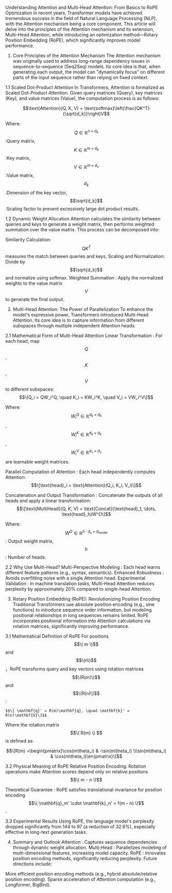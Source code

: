 Understanding Attention and Multi-Head Attention: From Basics to RoPE Optimization
In recent years, Transformer models have achieved tremendous success in the field of Natural Language Processing (NLP), with the Attention mechanism being a core component. This article will delve into the principles of the Attention mechanism and its extension, Multi-Head Attention, while introducing an optimization method—Rotary Position Embedding (RoPE), which significantly improves model performance.

1. Core Principles of the Attention Mechanism
The Attention mechanism was originally used to address long-range dependency issues in sequence-to-sequence (Seq2Seq) models. Its core idea is that, when generating each output, the model can "dynamically focus" on different parts of the input sequence rather than relying on fixed context.

1.1 Scaled Dot-Product Attention
In Transformers, Attention is formalized as Scaled Dot-Product Attention. Given query matrices (Query), key matrices (Key), and value matrices (Value), the computation process is as follows:

$$\text{Attention}(Q, K, V) = \text{softmax}\left(\frac{QK^T}{\sqrt{d_k}}\right)V$$

Where:
    $$Q \in \mathbb{R}^{n \times d_k}$$:Query matrix,
    $$K \in \mathbb{R}^{m \times d_k}$$:Key matrix,
    $$V \in \mathbb{R}^{m \times d_v}$$:Value matrix,
    $$d_k$$:Dimension of the key vector,
    $$\sqrt{d_k}$$:Scaling factor to prevent excessively large dot product results.

1.2 Dynamic Weight Allocation
Attention calculates the similarity between queries and keys to generate a weight matrix, then performs weighted summation over the value matrix. This process can be decomposed into:

Similarity Calculation: $$ QK^T $$ measures the match between queries and keys,
Scaling and Normalization: Divide by $$\sqrt{d_k}$$ and normalize using softmax.
Weighted Summation : Apply the normalized weights to the value matrix $$V$$ to generate the final output.

2. Multi-Head Attention: The Power of Parallelization
To enhance the model's expressive power, Transformers introduced Multi-Head Attention. Its core idea is to capture information from different subspaces through multiple independent Attention heads.

2.1 Mathematical Form of Multi-Head Attention
Linear Transformation : For each head, map $$Q$$, $$K$$, $$V$$ to different subspaces:
$$\[Q_i = QW_i^Q, \quad K_i = KW_i^K, \quad V_i = VW_i^V\]$$        

Where:
    $$W_i^Q \in \mathbb{R}^{d_k \times d_k}$$,
    $$W_i^K \in \mathbb{R}^{d_k \times d_k}$$,
    $$W_i^V \in \mathbb{R}^{d_v \times d_v}$$ are learnable weight matrices.

Parallel Computation of Attention : Each head independently computes Attention:
$$\[\text{head}_i = \text{Attention}(Q_i, K_i, V_i)\]$$

Concatenation and Output Transformation : Concatenate the outputs of all heads and apply a linear transformation:
$$\[\text{MultiHead}(Q, K, V) = \text{Concat}(\text{head}_1, \dots, \text{head}_h)W^O\]$$

Where:
    $$W^O \in \mathbb{R}^{h \cdot d_v \times d_{\text{model}}}$$: Output weight matrix,
    $$h$$:  Number of heads.

2.2 Why Use Multi-Head?
Multi-Perspective Modeling : Each head learns different feature patterns (e.g., syntax, semantics).
Enhanced Robustness : Avoids overfitting noise with a single Attention head.
Experimental Validation : In machine translation tasks, Multi-Head Attention reduces perplexity by approximately 20% compared to single-head Attention.

3. Rotary Position Embedding (RoPE): Revolutionizing Position Encoding
Traditional Transformers use absolute position encoding (e.g., sine functions) to introduce sequence order information, but modeling positional relationships in long sequences remains limited. RoPE incorporates positional information into Attention calculations via rotation matrices, significantly improving performance.

3.1 Mathematical Definition of RoPE
For positions $$\( m \)$$ and $$\(n\)$$，RoPE transforms query and key vectors using rotation matrices $$\(R(m)\)$$ and $$\(R(n)\)$$:

    $$\[ \mathbf{q}' = R(m)\mathbf{q}, \quad \mathbf{k}' = R(n)\mathbf{k}\]$$

Where the rotation matrix$$\( R(m) \) $$ is defined as:

$$\[R(m) =\begin{pmatrix}\cos(m\theta_i) & -\sin(m\theta_i) \\\sin(m\theta_i) & \cos(m\theta_i)\en{pmatrix}\]$$

3.2 Physical Meaning of RoPE
Relative Position Encoding: Rotation operations make Attention scores depend only on relative positions $$\( m - n \)$$

Theoretical Guarantee : RoPE satisfies translational invariance for position encoding $$\( \mathbf{q}_m' \cdot \mathbf{k}_n' = f(m - n) \)$$.

3.3 Experimental Results
Using RoPE, the language model's perplexity dropped significantly from 144 to 97 (a reduction of 32.6%), especially effective in long-text generation tasks.

4. Summary and Outlook
Attention : Captures sequence dependencies through dynamic weight allocation.
Multi-Head : Parallelizes modeling of multi-dimensional features, increasing model capacity.
RoPE : Innovates position encoding methods, significantly reducing perplexity.
Future directions include:

More efficient position encoding methods (e.g., hybrid absolute/relative position encoding).
Sparse acceleration of Attention computation (e.g., Longformer, BigBird).